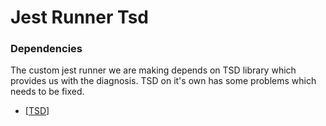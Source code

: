 # Jest Runner Tsd


### Dependencies

The custom jest runner we are making depends on TSD library which provides us with the diagnosis. 
TSD on it's own has some problems which needs to be fixed. 

- [[TSD]]

[//begin]: # "Autogenerated link references for markdown compatibility"
[TSD]: tsd "TSD"
[//end]: # "Autogenerated link references"
